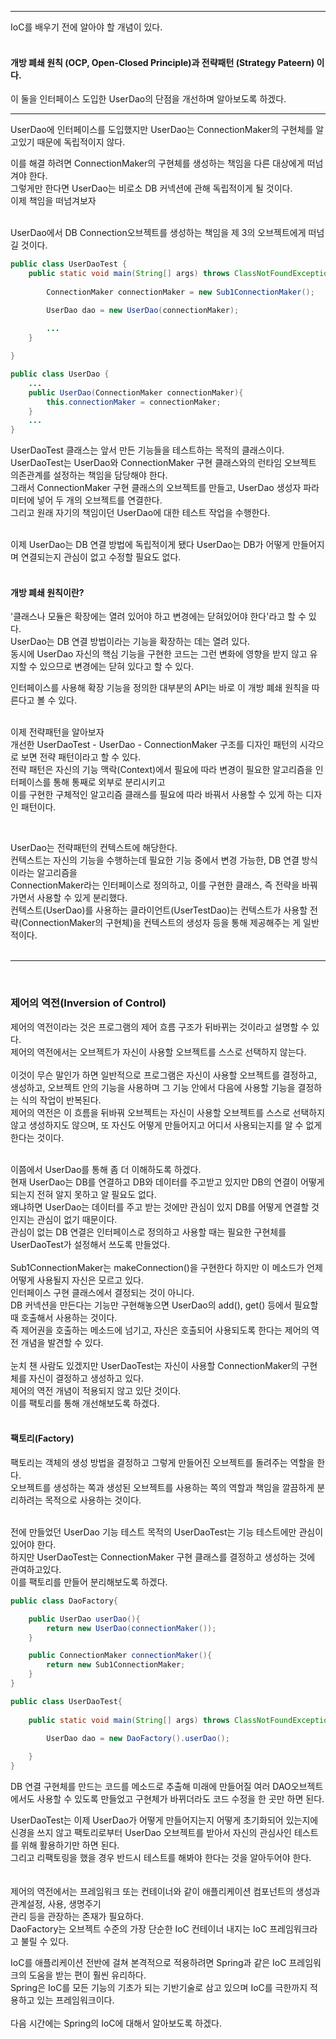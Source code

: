 
---
IoC를 배우기 전에 알아야 할 개념이 있다.
<br/><br/>
#### 개방 폐쇄 원칙 (OCP, Open-Closed Principle)과 전략패턴 (Strategy Pateern) 이다. <br/>
이 둘을 인터페이스 도입한 UserDao의 단점을 개선하며 알아보도록 하겠다.

---
UserDao에 인터페이스를 도입했지만 UserDao는 ConnectionMaker의 구현체를 알고있기 때문에 독립적이지 않다.

이를 해결 하려면 ConnectionMaker의 구현체를 생성하는 책임을 다른 대상에게 떠넘겨야 한다.<br/>
그렇게만 한다면 UserDao는 비로소 DB 커넥션에 관해 독립적이게 될 것이다.<br/>
이제 책임을 떠넘겨보자<br/><br/>

UserDao에서 DB Connection오브젝트를 생성하는 책임을 제 3의 오브젝트에게 떠넘길 것이다.
```java
public class UserDaoTest {
    public static void main(String[] args) throws ClassNotFoundException, SQLException {
        
        ConnectionMaker connectionMaker = new Sub1ConnectionMaker();

        UserDao dao = new UserDao(connectionMaker);
        
        ...
    }

}

public class UserDao {
    ...
    public UserDao(ConnectionMaker connectionMaker){
        this.connectionMaker = connectionMaker;
    }
    ...
}
```
UserDaoTest 클래스는 앞서 만든 기능들을 테스트하는 목적의 클래스이다. <br/>
UserDaoTest는 UserDao와 ConnectionMaker 구현 클래스와의 런타임 오브젝트 의존관계를 설정하는 책임을 담당해야 한다.<br/>
그래서 ConnectionMaker 구현 클래스의 오브젝트를 만들고, UserDao 생성자 파라미터에 넣어 두 개의 오브젝트를 연결한다.<br/>
그리고 원래 자기의 책임이던 UserDao에 대한 테스트 작업을 수행한다.
<br/><br/>

이제 UserDao는 DB 연결 방법에 독립적이게 됐다 UserDao는 DB가 어떻게 만들어지며 
연결되는지 관심이 없고 수정할 필요도 없다.
<br/>
<br/>
#### 개방 폐쇄 원칙이란?<br/>
'클래스나 모듈은 확장에는 열려 있어야 하고 변경에는 닫혀있어야 한다'라고 할 수 있다.<br/>
UserDao는 DB 연결 방법이라는 기능을 확장하는 데는 열려 있다.<br/>
동시에 UserDao 자신의 핵심 기능을 구현한 코드는 그런 변화에 영향을 받지 않고 유지할 수 있으므로 변경에는 닫혀 있다고 할 수 있다. <br/>

인터페이스를 사용해 확장 기능을 정의한 대부분의 API는 바로 이 개방 폐쇄 원칙을 따른다고 볼 수 있다.
<br/><br/>

이제 전략패턴을 알아보자<br/>
개선한 UserDaoTest - UserDao - ConnectionMaker 구조를 디자인 패턴의 시각으로 보면 전략 패턴이라고 할 수 있다.<br/>
전략 패턴은 자신의 기능 맥락(Context)에서 필요에 따라 변경이 필요한 알고리즘을 인터페이스를 통해 통째로 외부로 분리시키고 <br/>
이를 구현한 구체적인 알고리즘 클래스를 필요에 따라 바꿔서 사용할 수 있게 하는 디자인 패턴이다.

<br/>

UserDao는 전략패턴의 컨텍스트에 해당한다.<br/>
컨텍스트는 자신의 기능을 수행하는데 필요한 기능 중에서 변경 가능한, DB 연결 방식이라는 알고리즘을<br/>
ConnectionMaker라는 인터페이스로 정의하고, 이를 구현한 클래스, 즉 전략을 바꿔가면서 사용할 수 있게 분리했다.<br/>
컨텍스트(UserDao)를 사용하는 클라이언트(UserTestDao)는 컨텍스트가 사용할 전략(ConnectionMaker의 구현체)을 컨텍스트의 생성자 등을 통해 제공해주는 게 일반적이다.<br/><br/>

--- 
<br/>

### 제어의 역전(Inversion of Control)
제어의 역전이라는 것은 프로그램의 제어 흐름 구조가 뒤바뀌는 것이라고 설명할 수 있다. <br/>
제어의 역전에서는 오브젝트가 자신이 사용할 오브젝트를 스스로 선택하지 않는다.
<br/><br/>
이것이 무슨 말인가 하면 일반적으로 프로그램은 자신이 사용할 오브젝트를 결정하고, 생성하고, 오브젝트 안의 기능을 사용하며 그 기능 안에서 다음에 사용할 기능을 결정하는 식의 작업이 반복된다.
<br/>
제어의 역전은 이 흐름을 뒤바꿔 오브젝트는 자신이 사용할 오브젝트를 스스로 선택하지 않고 생성하지도 않으며, 또 자신도 어떻게 만들어지고 어디서 사용되는지를 알 수 없게 한다는 것이다.
<br/><br/>

이쯤에서 UserDao를 통해 좀 더 이해하도록 하겠다.<br/>
현재 UserDao는 DB를 연결하고 DB와 데이터를 주고받고 있지만 DB의 연결이 어떻게 되는지 전혀 알지 못하고 알 필요도 없다.<br/>
왜냐하면 UserDao는 데이터를 주고 받는 것에만 관심이 있지 DB를 어떻게 연결할 것인지는 관심이 없기 때문이다. <br/>
관심이 없는 DB 연결은 인터페이스로 정의하고 사용할 때는 필요한 구현체를 UserDaoTest가 설정해서 쓰도록 만들었다. <br/><br/>
Sub1ConnectionMaker는 makeConnection()을 구현한다 하지만 이 메소드가 언제 어떻게 사용될지 자신은 모르고 있다. <br/>
인터페이스 구현 클래스에서 결정되는 것이 아니다.<br/>
DB 커넥션을 만든다는 기능만 구현해놓으면 UserDao의 add(), get() 등에서 필요할 때 호출해서 사용하는 것이다.<br/>
즉 제어권을 호출하는 메소드에 넘기고, 자신은 호출되어 사용되도록 한다는 제어의 역전 개념을 발견할 수 있다.<br/>
<br/>
눈치 챈 사람도 있겠지만 UserDaoTest는 자신이 사용할 ConnectionMaker의 구현체를 자신이 결정하고 생성하고 있다.<br/>
제어의 역전 개념이 적용되지 않고 있단 것이다. <br/>
이를 팩토리를 통해 개선해보도록 하겠다.
<br/><br/>



#### 팩토리(Factory)
팩토리는 객체의 생성 방법을 결정하고 그렇게 만들어진 오브젝트를 돌려주는 역할을 한다. <br/>
오브젝트를 생성하는 쪽과 생성된 오브젝트를 사용하는 쪽의 역할과 책임을 깔끔하게 분리하려는 목적으로 사용하는 것이다.<br/>
<br/>

전에 만들었던 UserDao 기능 테스트 목적의 UserDaoTest는 기능 테스트에만 관심이 있어야 한다.<br/>
하지만 UserDaoTest는 ConnectionMaker 구현 클래스를 결정하고 생성하는 것에 관여하고있다. <br/>
이를 팩토리를 만들어 분리해보도록 하겠다.

```java
public class DaoFactory{

    public UserDao userDao(){
        return new UserDao(connectionMaker());
    }

    public ConnectionMaker connectionMaker(){
        return new Sub1ConnectionMaker;
    }
}

public class UserDaoTest{
    
    public static void main(String[] args) throws ClassNotFoundException, SQLException{
       
        UserDao dao = new DaoFactory().userDao();

    }
}
```

DB 연결 구현체를 만드는 코드를 메소드로 추출해 미래에 만들어질 여러 DAO오브젝트 에서도 사용할 수 있도록 만들었고 구현체가 바뀌더라도 코드 수정을 한 곳만 하면 된다.

UserDaoTest는 이제 UserDao가 어떻게 만들어지는지 어떻게 초기화되어 있는지에 신경을 쓰지 않고 팩토리로부터 UserDao 오브젝트를 받아서 자신의 관심사인 테스트를 위해 활용하기만 하면 된다.<br/>
그리고 리팩토링을 했을 경우 반드시 테스트를 해봐야 한다는 것을 알아두어야 한다.
<br/>
<br/><br/>
제어의 역전에서는 프레임워크 또는 컨테이너와 같이 애플리케이션 컴포넌트의 생성과 관계설정, 사용, 생명주기 <br/>
관리 등을 관장하는 존재가 필요하다. <br/>
DaoFactory는 오브젝트 수준의 가장 단순한 IoC 컨테이너 내지는 IoC 프레임워크라고 불릴 수 있다.

IoC를 애플리케이션 전반에 걸쳐 본격적으로 적용하려면 Spring과 같은 IoC 프레임워크의 도움을 받는 편이 훨씬 유리하다. <br/>
Spring은 IoC를 모든 기능의 기초가 되는 기반기술로 삼고 있으며 IoC를 극한까지 적용하고 있는 프레임워크이다. <br/>
<br/>
다음 시간에는 Spring의 IoC에 대해서 알아보도록 하겠다.